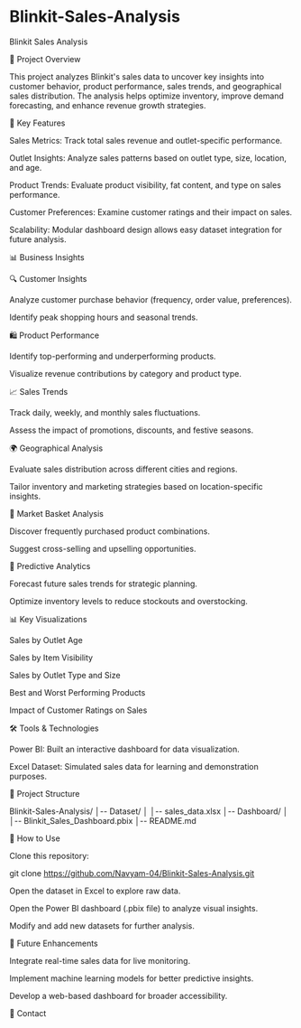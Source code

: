# Blinkit-Sales-Analysis
Blinkit Sales Analysis

📌 Project Overview

This project analyzes Blinkit's sales data to uncover key insights into customer behavior, product performance, sales trends, and geographical sales distribution. The analysis helps optimize inventory, improve demand forecasting, and enhance revenue growth strategies.

🚀 Key Features

Sales Metrics: Track total sales revenue and outlet-specific performance.

Outlet Insights: Analyze sales patterns based on outlet type, size, location, and age.

Product Trends: Evaluate product visibility, fat content, and type on sales performance.

Customer Preferences: Examine customer ratings and their impact on sales.

Scalability: Modular dashboard design allows easy dataset integration for future analysis.

📊 Business Insights

🔍 Customer Insights

Analyze customer purchase behavior (frequency, order value, preferences).

Identify peak shopping hours and seasonal trends.

🛍 Product Performance

Identify top-performing and underperforming products.

Visualize revenue contributions by category and product type.

📈 Sales Trends

Track daily, weekly, and monthly sales fluctuations.

Assess the impact of promotions, discounts, and festive seasons.

🌍 Geographical Analysis

Evaluate sales distribution across different cities and regions.

Tailor inventory and marketing strategies based on location-specific insights.

🛒 Market Basket Analysis

Discover frequently purchased product combinations.

Suggest cross-selling and upselling opportunities.

🔮 Predictive Analytics

Forecast future sales trends for strategic planning.

Optimize inventory levels to reduce stockouts and overstocking.

📊 Key Visualizations

Sales by Outlet Age

Sales by Item Visibility

Sales by Outlet Type and Size

Best and Worst Performing Products

Impact of Customer Ratings on Sales

🛠 Tools & Technologies

Power BI: Built an interactive dashboard for data visualization.

Excel Dataset: Simulated sales data for learning and demonstration purposes.

📂 Project Structure

Blinkit-Sales-Analysis/
│-- Dataset/
│   │-- sales_data.xlsx
│-- Dashboard/
│   │-- Blinkit_Sales_Dashboard.pbix
│-- README.md

📌 How to Use

Clone this repository:

git clone https://github.com/Navyam-04/Blinkit-Sales-Analysis.git

Open the dataset in Excel to explore raw data.

Open the Power BI dashboard (.pbix file) to analyze visual insights.

Modify and add new datasets for further analysis.

📌 Future Enhancements

Integrate real-time sales data for live monitoring.

Implement machine learning models for better predictive insights.

Develop a web-based dashboard for broader accessibility.

📩 Contact
